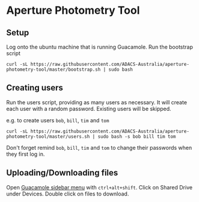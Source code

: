 # Aperture Photometry Tool

## Setup
Log onto the ubuntu machine that is running Guacamole.
Run the bootstrap script
```shell
curl -sL https://raw.githubusercontent.com/ADACS-Australia/aperture-photometry-tool/master/bootstrap.sh | sudo bash
```

## Creating users
Run the users script, providing as many users as necessary. It will create each user with a random password. Existing users will be skipped.

e.g. to create users `bob`, `bill`, `tim` and `tom`
```shell
curl -sL https://raw.githubusercontent.com/ADACS-Australia/aperture-photometry-tool/master/users.sh | sudo bash -s bob bill tim tom
```

Don't forget remind `bob`, `bill`, `tim` and `tom` to change their passwords when they first log in.

## Uploading/Downloading files
Open [Guacamole sidebar menu](https://guacamole.apache.org/doc/gug/using-guacamole.html#the-guacamole-menu) with `ctrl+alt+shift`.
Click on Shared Drive under Devices. Double click on files to download.
